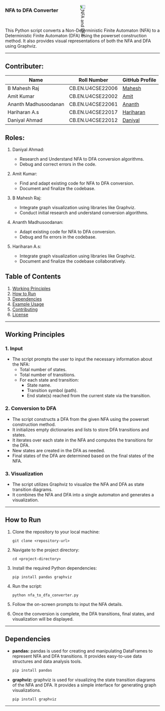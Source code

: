 ### NFA to DFA Converter

<div align="center">
  <img src="https://github.com/maheXh/NFA-DFA/assets/122071980/b4b4cf3b-655d-44cd-b051-69ebeaa11bd1" alt="NFA and DFA" style="transform:rotate(90deg);">
</div>


This Python script converts a Non-Deterministic Finite Automaton (NFA) to a Deterministic Finite Automaton (DFA) using the powerset construction method. It also provides visual representations of both the NFA and DFA using Graphviz.

---

## Contributer:
| Name                | Roll Number    | GitHub Profile                                   |
|---------------------|----------------|--------------------------------------------------|
| B Mahesh Raj        | CB.EN.U4CSE22006 | [Mahesh](https://github.com/maheXh)             |
| Amit Kumar          | CB.EN.U4CSE22002 | [Amit](https://github.com/Arch-AMIt)       |
| Ananth Madhusoodanan| CB.EN.U4CSE22061 | [Ananth](https://github.com/ananthmadhusoodanan) |
| Hariharan A.s       | CB.EN.U4CSE22017 | [Hariharan](https://github.com/Harihar1269)   |
| Daniyal Ahmad       | CB.EN.U4CSE22012 | [Daniyal](https://github.com/Daniyalahmad07) |

## Roles: 

1. Daniyal Ahmad:
   - Research and Understand NFA to DFA conversion algorithms.
   - Debug and correct errors in the code.

2. Amit Kumar:
   - Find and adapt existing code for NFA to DFA conversion.
   - Document and finalize the codebase.

3. B Mahesh Raj:
   - Integrate graph visualization using libraries like Graphviz.
   - Conduct initial research and understand conversion algorithms.

4. Ananth Madhusoodanan:
   - Adapt existing code for NFA to DFA conversion.
   - Debug and fix errors in the codebase.

5. Hariharan A.s:
   - Integrate graph visualization using libraries like Graphviz.
   - Document and finalize the codebase collaboratively.


## Table of Contents

1. [Working Principles](#working-principles)
2. [How to Run](#how-to-run)
3. [Dependencies](#dependencies)
4. [Example Usage](#example-usage)
5. [Contributing](#contributing)
6. [License](#license)

---

## Working Principles

### 1. Input
- The script prompts the user to input the necessary information about the NFA:
  - Total number of states.
  - Total number of transitions.
  - For each state and transition:
    - State name.
    - Transition symbol (path).
    - End state(s) reached from the current state via the transition.

### 2. Conversion to DFA
- The script constructs a DFA from the given NFA using the powerset construction method.
- It initializes empty dictionaries and lists to store DFA transitions and states.
- It iterates over each state in the NFA and computes the transitions for the DFA.
- New states are created in the DFA as needed.
- Final states of the DFA are determined based on the final states of the NFA.

### 3. Visualization
- The script utilizes Graphviz to visualize the NFA and DFA as state transition diagrams.
- It combines the NFA and DFA into a single automaton and generates a visualization.

---

## How to Run

1. Clone the repository to your local machine:
   ```
   git clone <repository-url>
   ```

2. Navigate to the project directory:
   ```
   cd <project-directory>
   ```

3. Install the required Python dependencies:
   ```
   pip install pandas graphviz
   ```

4. Run the script:
   ```
   python nfa_to_dfa_converter.py
   ```

5. Follow the on-screen prompts to input the NFA details.

6. Once the conversion is complete, the DFA transitions, final states, and visualization will be displayed.

---

## Dependencies

- **pandas:** pandas is used for creating and manipulating DataFrames to represent NFA and DFA transitions. It provides easy-to-use data structures and data analysis tools.
  
  ```bash
  pip install pandas
  ```

- **graphviz:** graphviz is used for visualizing the state transition diagrams of the NFA and DFA. It provides a simple interface for generating graph visualizations.
  
  ```bash
  pip install graphviz
  ```

---

